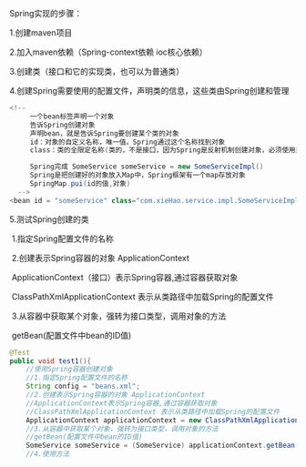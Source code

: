 Spring实现的步骤：

1.创建maven项目

2.加入maven依赖（Spring-context依赖 ioc核心依赖）

3.创建类（接口和它的实现类，也可以为普通类）

4.创建Spring需要使用的配置文件，声明类的信息，这些类由Spring创建和管理

```java
<!--
     一个bean标签声明一个对象
     告诉Spring创建对象
     声明bean，就是告诉Spring要创建某个类的对象
     id：对象的自定义名称，唯一值。Spring通过这个名称找到对象
     class：类的全限定名称(类的，不是接口，因为Spring是反射机制创建对象，必须使用类)

     Spring完成 SomeService someService = new SomeServiceImpl()
     Spring是把创建好的对象放入Map中，Spring框架有一个map存放对象
     SpringMap.pui(id的值,对象)
  -->
<bean id = "someService" class="com.xieHao.service.impl.SomeServiceImpl"/>
```

5.测试Spring创建的类

​	1.指定Spring配置文件的名称

​	2.创建表示Spring容器的对象 ApplicationContext

​	ApplicationContext（接口）表示Spring容器,通过容器获取对象

​	ClassPathXmlApplicationContext 表示从类路径中加载Spring的配置文件

​	3.从容器中获取某个对象，强转为接口类型，调用对象的方法

​	getBean(配置文件中bean的ID值)

```java
@Test
public void test1(){
    //使用Spring容器创建对象
    //1.指定Spring配置文件的名称
    String config = "beans.xml";
    //2.创建表示Spring容器的对象 ApplicationContext
    //ApplicationContext表示Spring容器,通过容器获取对象
    //ClassPathXmlApplicationContext 表示从类路径中加载Spring的配置文件
    ApplicationContext applicationContext = new ClassPathXmlApplicationContext(config);
    //3.从容器中获取某个对象，强转为接口类型，调用对象的方法
    //getBean(配置文件中bean的ID值)
    SomeService someService = (SomeService) applicationContext.getBean("someService");
    //4.使用方法
```

